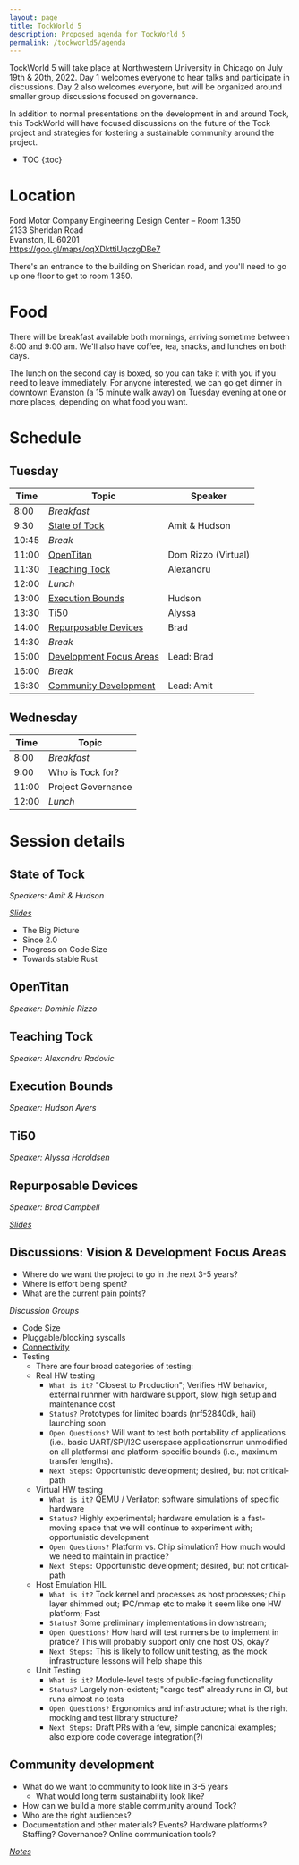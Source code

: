 ```yaml
---
layout: page
title: TockWorld 5
description: Proposed agenda for TockWorld 5
permalink: /tockworld5/agenda
---
```


TockWorld 5 will take place at Northwestern University in Chicago on July
19th & 20th, 2022. Day 1 welcomes everyone to hear talks and participate in
discussions. Day 2 also welcomes everyone, but will be organized around smaller
group discussions focused on governance.

In addition to normal presentations on the development in and around Tock, this
TockWorld will have focused discussions on the future of the Tock project and
strategies for fostering a sustainable community around the project.

* TOC
{:toc}

# Location

Ford Motor Company Engineering Design Center – Room 1.350  
2133 Sheridan Road  
Evanston, IL 60201  
<https://goo.gl/maps/oqXDkttiUqczgDBe7>

There's an entrance to the building on Sheridan road, and you'll need to go up
one floor to get to room 1.350.

# Food 

There will be breakfast available both mornings, arriving sometime between 8:00
and 9:00 am. We'll also have coffee, tea, snacks, and lunches on both days.

The lunch on the second day is boxed, so you can take it with you if you need to
leave immediately. For anyone interested, we can go get dinner in downtown
Evanston (a 15 minute walk away) on Tuesday evening at one or more places,
depending on what food you want.

# Schedule

## Tuesday

  |  Time |  Topic                                               | Speaker       |
  | ----- |------------------------------------------------------| ------------- |
  |  8:00 |  _Breakfast_                                         |               |
  |  9:30 |  [State of Tock](#state-of-tock)                     | Amit & Hudson |
  | 10:45 |  _Break_                                             |               |
  | 11:00 |  [OpenTitan](#opentitan)                             | Dom Rizzo (Virtual)  |
  | 11:30 |  [Teaching Tock](#teaching-tock)                     | Alexandru     |
  | 12:00 |  _Lunch_                                             |               |
  | 13:00 |  [Execution Bounds](#execution-bounds)               | Hudson        |
  | 13:30 |  [Ti50](#ti50)                                       | Alyssa        |
  | 14:00 |  [Repurposable Devices](#repurposable-devices)       | Brad          |
  | 14:30 |  _Break_                                             |               |
  | 15:00 |  [Development Focus Areas](#discussions-vision--development-focus-areas) | Lead: Brad    |
  | 16:00 |  _Break_                                             |               |
  | 16:30 |  [Community Development](#community-development)     | Lead: Amit    |

## Wednesday

  | Time  |  Topic              |
  | ----- | ------------------- |
  |  8:00 |  _Breakfast_        |
  |  9:00 |  Who is Tock for?   |
  | 11:00 |  Project Governance |
  | 12:00 |  _Lunch_            |


# Session details

## State of Tock

_Speakers: Amit & Hudson_

_[Slides](/assets/tockworld5/state-of-tock.pdf)_

- The Big Picture
- Since 2.0
- Progress on Code Size
- Towards stable Rust


## OpenTitan

_Speaker: Dominic Rizzo_

## Teaching Tock

_Speaker: Alexandru Radovic_

## Execution Bounds

_Speaker: Hudson Ayers_

## Ti50

_Speaker: Alyssa Haroldsen_

## Repurposable Devices

_Speaker: Brad Campbell_

_[Slides](/assets/tockworld5/2022-07-19_tockworld5_repurposable.pptx)_

## Discussions: Vision & Development Focus Areas

- Where do we want the project to go in the next 3-5 years?
- Where is effort being spent?
- What are the current pain points?

_Discussion Groups_

- Code Size
- Pluggable/blocking syscalls
- [Connectivity](/assets/tockworld5/connectivity.pptx)
- Testing
    - There are four broad categories of testing:
    - Real HW testing
      - `What is it?` "Closest to Production"; Verifies HW behavior, external runnner with hardware support, slow, high setup and maintenance cost
      - `Status?` Prototypes for limited boards (nrf52840dk, hail) launching soon
      - `Open Questions?` Will want to test both portability of applications (i.e., basic UART/SPI/I2C userspace applicationsrrun unmodified on all platforms) and platform-specific bounds (i.e., maximum transfer lengths).
      - `Next Steps:` Opportunistic development; desired, but not critical-path
    - Virtual HW testing
      - `What is it?` QEMU / Verilator; software simulations of specific hardware
      - `Status?` Highly experimental; hardware emulation is a fast-moving space that we will continue to experiment with; opportunistic development
      - `Open Questions?` Platform vs. Chip simulation? How much would we need to maintain in practice?
      - `Next Steps:` Opportunistic development; desired, but not critical-path
    - Host Emulation HIL
      - `What is it?` Tock kernel and processes as host processes; `Chip` layer shimmed out; IPC/mmap etc to make it seem like one HW platform; Fast
      - `Status?` Some preliminary implementations in downstream; 
      - `Open Questions?` How hard will test runners be to implement in pratice? This will probably support only one host OS, okay?
      - `Next Steps:` This is likely to follow unit testing, as the mock infrastructure lessons will help shape this
    - Unit Testing
      - `What is it?` Module-level tests of public-facing functionality
      - `Status?` Largely non-existent; "cargo test" already runs in CI, but runs almost no tests
      - `Open Questions?` Ergonomics and infrastructure; what is the right mocking and test library structure?
      - `Next Steps:` Draft PRs with a few, simple canonical examples; also explore code coverage integration(?)

## Community development

- What do we want to community to look like in 3-5 years
  - What would long term sustainability look like?
- How can we build a more stable community around Tock?
- Who are the right audiences?
- Documentation and other materials? Events? Hardware platforms?
  Staffing? Governance? Online communication tools?

_[Notes](/assets/tockworld5/community.pptx)_
